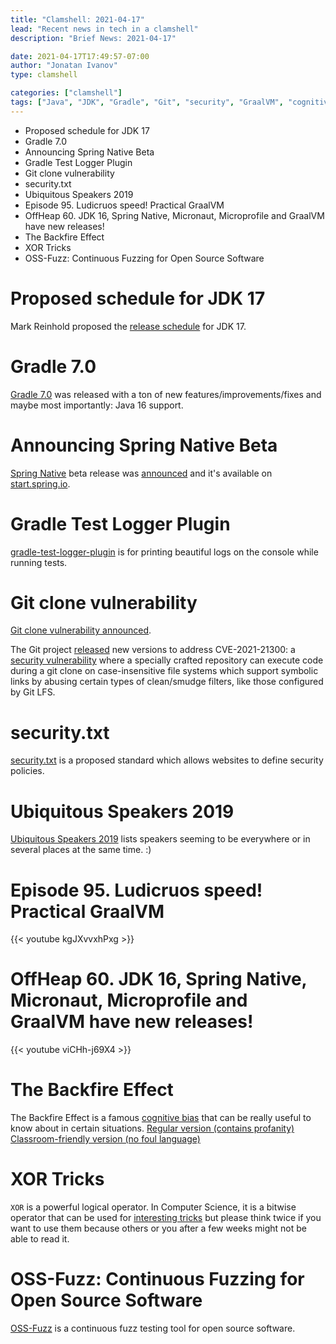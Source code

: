 ```yaml
---
title: "Clamshell: 2021-04-17"
lead: "Recent news in tech in a clamshell"
description: "Brief News: 2021-04-17"

date: 2021-04-17T17:49:57-07:00
author: "Jonatan Ivanov"
type: clamshell

categories: ["clamshell"]
tags: ["Java", "JDK", "Gradle", "Git", "security", "GraalVM", "cognitive biases", "XOR", "fuzzing", "testing"]
---
```


- Proposed schedule for JDK 17
- Gradle 7.0
- Announcing Spring Native Beta
- Gradle Test Logger Plugin
- Git clone vulnerability
- security.txt
- Ubiquitous Speakers 2019
- Episode 95. Ludicruos speed! Practical GraalVM
- OffHeap 60. JDK 16, Spring Native, Micronaut, Microprofile and GraalVM have new releases!
- The Backfire Effect
- XOR Tricks
- OSS-Fuzz: Continuous Fuzzing for Open Source Software

<!--more-->

# Proposed schedule for JDK 17
Mark Reinhold proposed the [release schedule](https://mail.openjdk.org/pipermail/jdk-dev/2021-March/005266.html) for JDK 17.

# Gradle 7.0
[Gradle 7.0](https://docs.gradle.org/7.0/release-notes.html) was released with a ton of new features/improvements/fixes and maybe most importantly: Java 16 support.

# Announcing Spring Native Beta
[Spring Native](https://github.com/spring-projects-experimental/spring-native) beta release was [announced](https://spring.io/blog/2021/03/11/announcing-spring-native-beta) and it's available on [start.spring.io](https://start.spring.io/).

# Gradle Test Logger Plugin
[gradle-test-logger-plugin](https://github.com/radarsh/gradle-test-logger-plugin) is for printing beautiful logs on the console while running tests.

# Git clone vulnerability
[Git clone vulnerability announced](https://github.blog/2021-03-09-git-clone-vulnerability-announced/).

The Git project [released](https://lore.kernel.org/git/xmqqim6019yd.fsf@gitster.c.googlers.com/) new versions to address CVE-2021-21300: a [security vulnerability](https://github.com/git/git/security/advisories/GHSA-8prw-h3cq-mghm) where a specially crafted repository can execute code during a git clone on case-insensitive file systems which support symbolic links by abusing certain types of clean/smudge filters, like those configured by Git LFS.

# security.txt
[security.txt](https://securitytxt.org/) is a proposed standard which allows websites to define security policies.

# Ubiquitous Speakers 2019
[Ubiquitous Speakers 2019](https://www.javaspecialists.eu/talks/ubiquitous/2019/) lists speakers seeming to be everywhere or in several places at the same time. :)

# Episode 95. Ludicruos speed! Practical GraalVM
{{< youtube kgJXvvxhPxg >}}
<br>

# OffHeap 60. JDK 16, Spring Native, Micronaut, Microprofile and GraalVM have new releases!
{{< youtube viCHh-j69X4 >}}
<br>

# The Backfire Effect
The Backfire Effect is a famous [cognitive bias](https://yourbias.is/) that can be really useful to know about in certain situations. 
[Regular version (contains profanity)](https://theoatmeal.com/comics/believe)
[Classroom-friendly version (no foul language)](https://theoatmeal.com/comics/believe_clean)

# XOR Tricks
`XOR` is a powerful logical operator. In Computer Science, it is a bitwise operator that can be used for [interesting tricks](https://florian.github.io/xor-trick/) but please think twice if you want to use them because others or you after a few weeks might not be able to read it.

# OSS-Fuzz: Continuous Fuzzing for Open Source Software
[OSS-Fuzz](https://github.com/google/oss-fuzz) is a continuous fuzz testing tool for open source software.
